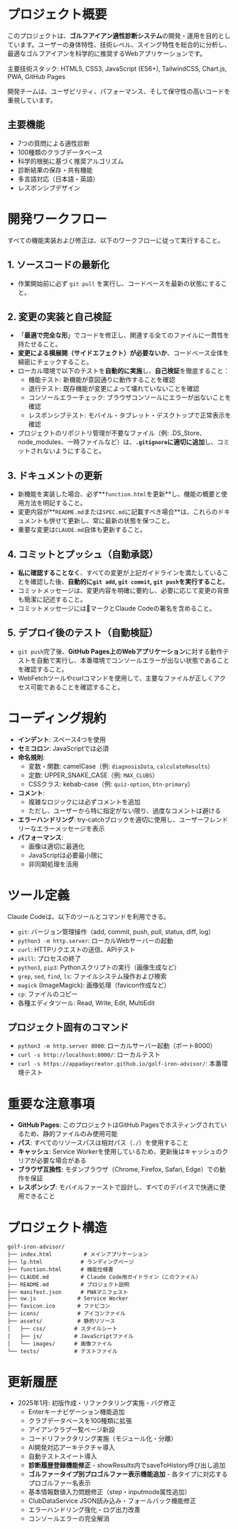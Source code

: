 # プロジェクト概要
このプロジェクトは、**ゴルフアイアン適性診断システム**の開発・運用を目的としています。ユーザーの身体特性、技術レベル、スイング特性を総合的に分析し、最適なゴルフアイアンを科学的に推奨するWebアプリケーションです。

主要技術スタック: HTML5, CSS3, JavaScript (ES6+), TailwindCSS, Chart.js, PWA, GitHub Pages

開発チームは、ユーザビリティ、パフォーマンス、そして保守性の高いコードを重視しています。

## 主要機能
- 7つの質問による適性診断
- 100種類のクラブデータベース
- 科学的根拠に基づく推奨アルゴリズム
- 診断結果の保存・共有機能
- 多言語対応（日本語・英語）
- レスポンシブデザイン

# 開発ワークフロー
すべての機能実装および修正は、以下のワークフローに従って実行すること。

## 1. ソースコードの最新化
* 作業開始前に必ず `git pull` を実行し、コードベースを最新の状態にすること。

## 2. 変更の実装と自己検証
* 「**最適で完全な形**」でコードを修正し、関連する全てのファイルに一貫性を持たせること。
* **変更による横展開（サイドエフェクト）が必要ないか**、コードベース全体を綿密にチェックすること。
* ローカル環境で以下のテストを**自動的に実施**し、**自己検証**を徹底すること：
  * 機能テスト: 新機能が意図通りに動作することを確認
  * 退行テスト: 既存機能が変更によって壊れていないことを確認
  * コンソールエラーチェック: ブラウザコンソールにエラーが出ないことを確認
  * レスポンシブテスト: モバイル・タブレット・デスクトップで正常表示を確認
* プロジェクトのリポジトリ管理が不要なファイル（例: .DS_Store、node_modules、一時ファイルなど）は、**`.gitignore`に適切に追加**し、コミットされないようにすること。

## 3. ドキュメントの更新
* 新機能を実装した場合、必ず**`function.html`を更新**し、機能の概要と使用方法を明記すること。
* 変更内容が**`README.md`または`SPEC.md`に記載すべき場合**は、これらのドキュメントも併せて更新し、常に最新の状態を保つこと。
* 重要な変更は`CLAUDE.md`自体も更新すること。

## 4. コミットとプッシュ（自動承認）
* **私に確認することなく**、すべての変更が上記ガイドラインを満たしていることを確認した後、**自動的に`git add`, `git commit`, `git push`を実行すること**。
* コミットメッセージは、変更内容を明確に要約し、必要に応じて変更の背景も簡潔に記述すること。
* コミットメッセージには🤖マークとClaude Codeの署名を含めること。

## 5. デプロイ後のテスト（自動検証）
* `git push`完了後、**GitHub Pages上のWebアプリケーション**に対する動作テストを自動で実行し、本番環境でコンソールエラーが出ない状態であることを確認すること。
* WebFetchツールやcurlコマンドを使用して、主要なファイルが正しくアクセス可能であることを確認すること。

# コーディング規約
* **インデント**: スペース4つを使用
* **セミコロン**: JavaScriptでは必須
* **命名規則**:
  * 変数・関数: camelCase（例: `diagnosisData`, `calculateResults`）
  * 定数: UPPER_SNAKE_CASE（例: `MAX_CLUBS`）
  * CSSクラス: kebab-case（例: `quiz-option`, `btn-primary`）
* **コメント**: 
  * 複雑なロジックには必ずコメントを追加
  * ただし、ユーザーから特に指定がない限り、過度なコメントは避ける
* **エラーハンドリング**: try-catchブロックを適切に使用し、ユーザーフレンドリーなエラーメッセージを表示
* **パフォーマンス**: 
  * 画像は適切に最適化
  * JavaScriptは必要最小限に
  * 非同期処理を活用

# ツール定義
Claude Codeは、以下のツールとコマンドを利用できる。
* `git`: バージョン管理操作（add, commit, push, pull, status, diff, log）
* `python3 -m http.server`: ローカルWebサーバーの起動
* `curl`: HTTPリクエストの送信、APIテスト
* `pkill`: プロセスの終了
* `python3`, `pip3`: Pythonスクリプトの実行（画像生成など）
* `grep`, `sed`, `find`, `ls`: ファイルシステム操作および検索
* `magick` (ImageMagick): 画像処理（favicon作成など）
* `cp`: ファイルのコピー
* 各種エディタツール: Read, Write, Edit, MultiEdit

## プロジェクト固有のコマンド
* `python3 -m http.server 8000`: ローカルサーバー起動（ポート8000）
* `curl -s http://localhost:8000/`: ローカルテスト
* `curl -s https://appadaycreator.github.io/golf-iron-advisor/`: 本番環境テスト

# 重要な注意事項
* **GitHub Pages**: このプロジェクトはGitHub Pagesでホスティングされているため、静的ファイルのみ使用可能
* **パス**: すべてのリソースパスは相対パス（`./`）を使用すること
* **キャッシュ**: Service Workerを使用しているため、更新後はキャッシュのクリアが必要な場合がある
* **ブラウザ互換性**: モダンブラウザ（Chrome, Firefox, Safari, Edge）での動作を保証
* **レスポンシブ**: モバイルファーストで設計し、すべてのデバイスで快適に使用できること

# プロジェクト構造
```
golf-iron-advisor/
├── index.html          # メインアプリケーション
├── lp.html            # ランディングページ
├── function.html      # 機能仕様書
├── CLAUDE.md          # Claude Code用ガイドライン（このファイル）
├── README.md          # プロジェクト説明
├── manifest.json      # PWAマニフェスト
├── sw.js             # Service Worker
├── favicon.ico       # ファビコン
├── icons/            # アイコンファイル
├── assets/           # 静的リソース
│   ├── css/         # スタイルシート
│   ├── js/          # JavaScriptファイル
│   └── images/      # 画像ファイル
└── tests/           # テストファイル
```

# 更新履歴
- 2025年1月: 初版作成・リファクタリング実施・バグ修正
  - Enterキーナビゲーション機能追加
  - クラブデータベースを100種類に拡張
  - アイアンクラブ一覧ページ新設
  - コードリファクタリング実施（モジュール化・分離）
  - AI開発対応アーキテクチャ導入
  - 自動テストスイート導入
  - **診断履歴登録機能修正** - showResults内でsaveToHistory呼び出し追加
  - **ゴルファータイプ別プロゴルファー表示機能追加** - 各タイプに対応するプロゴルファー名表示
  - 基本情報数値入力問題修正（step・inputmode属性追加）
  - ClubDataService JSON読み込み・フォールバック機能修正
  - エラーハンドリング強化・ログ出力改善
  - コンソールエラーの完全解消